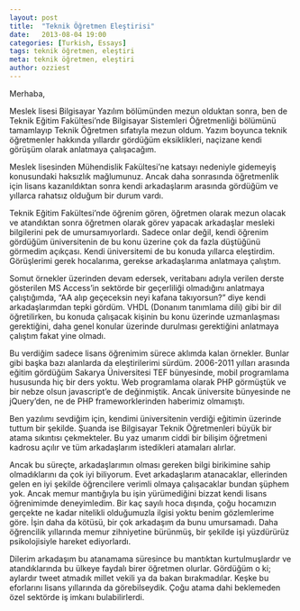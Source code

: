 ```yaml
---
layout: post
title:  "Teknik Öğretmen Eleştirisi"
date:   2013-08-04 19:00
categories: [Turkish, Essays]
tags: teknik öğretmen, eleştiri
meta: teknik öğretmen, eleştiri
author: ozziest
---
```


Merhaba,

Meslek lisesi Bilgisayar Yazılım bölümünden mezun olduktan sonra, ben de Teknik Eğitim Fakültesi’nde Bilgisayar Sistemleri Öğretmenliği bölümünü tamamlayıp Teknik Öğretmen sıfatıyla mezun oldum. Yazım boyunca teknik öğretmenler hakkında yıllardır gördüğüm eksiklikleri, naçizane kendi görüşüm olarak anlatmaya çalışacağım.

Meslek lisesinden Mühendislik Fakültesi’ne katsayı nedeniyle gidemeyiş konusundaki haksızlık mağlumunuz. Ancak daha sonrasında öğretmenlik için lisans kazanıldıktan sonra kendi arkadaşlarım arasında gördüğüm ve yıllarca rahatsız olduğum bir durum vardı.

Teknik Eğitim Fakültesi’nde öğrenim gören, öğretmen olarak mezun olacak ve atandıktan sonra öğretmen olarak görev yapacak arkadaşlar mesleki bilgilerini pek de umursamıyorlardı. Sadece onlar değil, kendi öğrenim gördüğüm üniversitenin de bu konu üzerine çok da fazla düştüğünü görmedim açıkçası. Kendi üniversitemi de bu konuda yıllarca eleştirdim. Görüşlerimi gerek hocalarıma, gerekse arkadaşlarıma anlatmaya çalıştım.

Somut örnekler üzerinden devam edersek, veritabanı adıyla verilen derste gösterilen MS Access’in sektörde bir geçerliliği olmadığını anlatmaya çalıştığımda, “AA alıp geçeceksin neyi kafana takıyorsun?” diye kendi arkadaşlarımdan tepki gördüm. VHDL (Donanım tanımlama dili) gibi bir dil öğretilirken, bu konuda çalışacak kişinin bu konu üzerinde uzmanlaşması gerektiğini, daha genel konular üzerinde durulması gerektiğini anlatmaya çalıştım fakat yine olmadı.

Bu verdiğim sadece lisans öğrenimim sürece aklımda kalan örnekler. Bunlar gibi başka bazı alanlarda da eleştirilerimi sürdüm. 2006-2011 yılları arasında eğitim gördüğüm Sakarya Üniversitesi TEF bünyesinde, mobil programlama hususunda hiç bir ders yoktu. Web programlama olarak PHP görmüştük ve bir nebze olsun javascript’e de değinmiştik. Ancak üniversite bünyesinde ne jQuery’den, ne de PHP frameworklerinden haberimiz olmamıştı.

Ben yazılımı sevdiğim için, kendimi üniversitenin verdiği eğitimin üzerinde tuttum bir şekilde. Şuanda ise Bilgisayar Teknik Öğretmenleri büyük bir atama sıkıntısı çekmekteler. Bu yaz umarım ciddi bir bilişim öğretmeni kadrosu açılır ve tüm arkadaşlarım istedikleri atamaları alırlar.

Ancak bu süreçte, arkadaşlarımın olması gereken bilgi birikimine sahip olmadıklarını da çok iyi biliyorum. Evet arkadaşlarım atanacaklar, ellerinden gelen en iyi şekilde öğrencilere verimli olmaya çalışacaklar bundan şüphem yok. Ancak memur mantığıyla bu işin yürümediğini bizzat kendi lisans öğrenimimde deneyimledim. Bir kaç sayılı hoca dışında, çoğu hocamızın gerçekte ne kadar nitelikli olduğumuzla ilgisi yoktu benim gözlemlerime göre. İşin daha da kötüsü, bir çok arkadaşım da bunu umursamadı. Daha öğrencilik yıllarında memur zihniyetine bürünmüş, bir şekilde işi yüzdürürüz psikolojisiyle hareket ediyorlardı.

Dilerim arkadaşım bu atanamama süresince bu mantıktan kurtulmuşlardır ve atandıklarında bu ülkeye faydalı birer öğretmen olurlar. Gördüğüm o ki; aylardır tweet atmadık millet vekili ya da bakan bırakmadılar. Keşke bu eforlarını lisans yıllarında da görebilseydik. Çoğu atama dahi beklemeden özel sektörde iş imkanı bulabilirlerdi.

